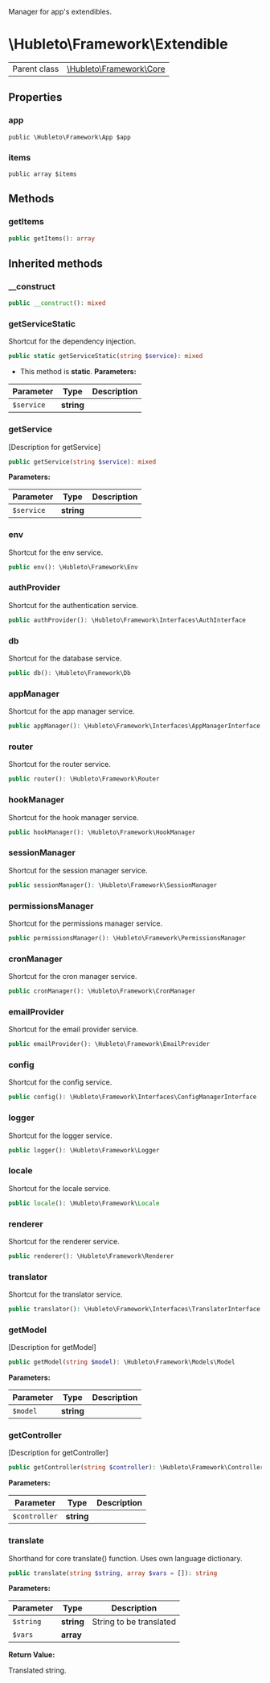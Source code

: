 
Manager for app's extendibles.

# \Hubleto\Framework\Extendible
<table class='table-default dense'>
<tr><td>Parent class</td><td><a href="./Core">\Hubleto\Framework\Core</a></td></tr></table>


## Properties

### app

`public \Hubleto\Framework\App $app`


### items

`public array $items`


## Methods

### getItems

```php
public getItems(): array
```


## Inherited methods

### __construct

```php
public __construct(): mixed
```


### getServiceStatic

Shortcut for the dependency injection.

```php
public static getServiceStatic(string $service): mixed
```

* This method is **static**.
**Parameters:**

| Parameter  | Type       | Description |
|------------|------------|-------------|
| `$service` | **string** |             |


### getService

[Description for getService]

```php
public getService(string $service): mixed
```

**Parameters:**

| Parameter  | Type       | Description |
|------------|------------|-------------|
| `$service` | **string** |             |


### env

Shortcut for the env service.

```php
public env(): \Hubleto\Framework\Env
```


### authProvider

Shortcut for the authentication service.

```php
public authProvider(): \Hubleto\Framework\Interfaces\AuthInterface
```


### db

Shortcut for the database service.

```php
public db(): \Hubleto\Framework\Db
```


### appManager

Shortcut for the app manager service.

```php
public appManager(): \Hubleto\Framework\Interfaces\AppManagerInterface
```


### router

Shortcut for the router service.

```php
public router(): \Hubleto\Framework\Router
```


### hookManager

Shortcut for the hook manager service.

```php
public hookManager(): \Hubleto\Framework\HookManager
```


### sessionManager

Shortcut for the session manager service.

```php
public sessionManager(): \Hubleto\Framework\SessionManager
```


### permissionsManager

Shortcut for the permissions manager service.

```php
public permissionsManager(): \Hubleto\Framework\PermissionsManager
```


### cronManager

Shortcut for the cron manager service.

```php
public cronManager(): \Hubleto\Framework\CronManager
```


### emailProvider

Shortcut for the email provider service.

```php
public emailProvider(): \Hubleto\Framework\EmailProvider
```


### config

Shortcut for the config service.

```php
public config(): \Hubleto\Framework\Interfaces\ConfigManagerInterface
```


### logger

Shortcut for the logger service.

```php
public logger(): \Hubleto\Framework\Logger
```


### locale

Shortcut for the locale service.

```php
public locale(): \Hubleto\Framework\Locale
```


### renderer

Shortcut for the renderer service.

```php
public renderer(): \Hubleto\Framework\Renderer
```


### translator

Shortcut for the translator service.

```php
public translator(): \Hubleto\Framework\Interfaces\TranslatorInterface
```


### getModel

[Description for getModel]

```php
public getModel(string $model): \Hubleto\Framework\Models\Model
```

**Parameters:**

| Parameter | Type       | Description |
|-----------|------------|-------------|
| `$model`  | **string** |             |


### getController

[Description for getController]

```php
public getController(string $controller): \Hubleto\Framework\Controller
```

**Parameters:**

| Parameter     | Type       | Description |
|---------------|------------|-------------|
| `$controller` | **string** |             |


### translate

Shorthand for core translate() function. Uses own language dictionary.

```php
public translate(string $string, array $vars = []): string
```

**Parameters:**

| Parameter | Type       | Description             |
|-----------|------------|-------------------------|
| `$string` | **string** | String to be translated |
| `$vars`   | **array**  |                         |

**Return Value:**

Translated string.

